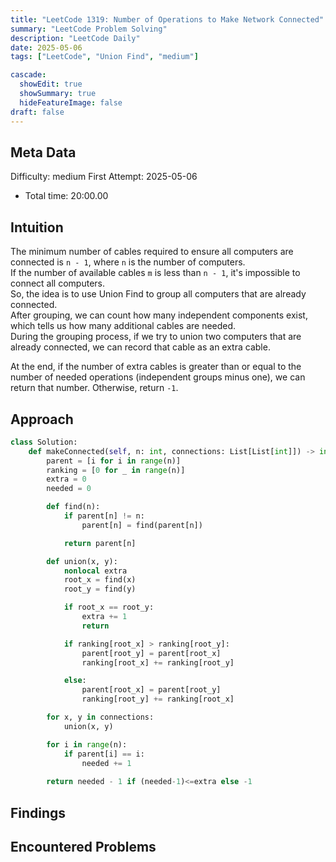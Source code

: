 ```yaml
---
title: "LeetCode 1319: Number of Operations to Make Network Connected"
summary: "LeetCode Problem Solving"
description: "LeetCode Daily"
date: 2025-05-06
tags: ["LeetCode", "Union Find", "medium"]

cascade:
  showEdit: true
  showSummary: true
  hideFeatureImage: false
draft: false
---
```


## Meta Data

Difficulty: medium
First Attempt: 2025-05-06
- Total time: 20:00.00

## Intuition

The minimum number of cables required to ensure all computers are connected is `n - 1`, where `n` is the number of computers.  
If the number of available cables `m` is less than `n - 1`, it's impossible to connect all computers.  
So, the idea is to use Union Find to group all computers that are already connected.  
After grouping, we can count how many independent components exist, which tells us how many additional cables are needed.  
During the grouping process, if we try to union two computers that are already connected, we can record that cable as an extra cable.  

At the end, if the number of extra cables is greater than or equal to the number of needed operations (independent groups minus one), we can return that number. Otherwise, return `-1`.


## Approach

```python
class Solution:
    def makeConnected(self, n: int, connections: List[List[int]]) -> int:
        parent = [i for i in range(n)]
        ranking = [0 for _ in range(n)]
        extra = 0
        needed = 0

        def find(n):
            if parent[n] != n:
                parent[n] = find(parent[n])

            return parent[n]

        def union(x, y):
            nonlocal extra
            root_x = find(x)
            root_y = find(y)

            if root_x == root_y:
                extra += 1
                return

            if ranking[root_x] > ranking[root_y]:
                parent[root_y] = parent[root_x]
                ranking[root_x] += ranking[root_y]

            else:
                parent[root_x] = parent[root_y]
                ranking[root_y] += ranking[root_x]

        for x, y in connections:
            union(x, y)

        for i in range(n):
            if parent[i] == i:
                needed += 1
        
        return needed - 1 if (needed-1)<=extra else -1
```

## Findings

## Encountered Problems 